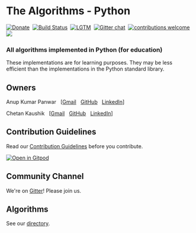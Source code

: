 # The Algorithms - Python <!-- [![Build Status](https://travis-ci.org/TheAlgorithms/Python.svg)](https://travis-ci.org/TheAlgorithms/Python) -->
[![Donate](https://img.shields.io/badge/Donate-PayPal-orange.svg?logo=paypal&style=flat-square)](https://www.paypal.me/TheAlgorithms/100)&nbsp;
[![Build Status](https://img.shields.io/travis/TheAlgorithms/Python.svg?label=Travis%20CI&logo=travis&style=flat-square)](https://travis-ci.org/TheAlgorithms/Python)&nbsp;
[![LGTM](https://img.shields.io/lgtm/alerts/github/TheAlgorithms/Python.svg?label=LGTM&logo=LGTM&style=flat-square)](https://github.com/TheAlgorithms/Python/pull/1064/checks?check_run_id=176061821)&nbsp;
[![Gitter chat](https://img.shields.io/badge/Chat-Gitter-ff69b4.svg?label=Chat&logo=gitter&style=flat-square)](https://gitter.im/TheAlgorithms)&nbsp;
[![contributions welcome](https://img.shields.io/static/v1.svg?label=Contributions&message=Welcome&color=skyblue&style=flat-square)](https://github.com/TheAlgorithms/Python/blob/master/CONTRIBUTING.md)&nbsp;
![](https://img.shields.io/github/repo-size/TheAlgorithms/Python.svg?label=Repo%20size&style=flat-square)&nbsp;
<!--[![Tested on Python 3.7](https://img.shields.io/badge/Tested%20-Python%203.7-blue.svg?logo=python&style=flat-square)]( https://www.python.org/downloads) &nbsp;-->
### All algorithms implemented in Python (for education)

These implementations are for learning purposes. They may be less efficient than the implementations in the Python standard library.

## Owners

Anup Kumar Panwar
&nbsp; [[Gmail](mailto:1anuppanwar@gmail.com?Subject=The%20Algorithms%20-%20Python)
&nbsp; [GitHub](https://github.com/anupkumarpanwar)
&nbsp; [LinkedIn](https://www.linkedin.com/in/anupkumarpanwar/)]

Chetan Kaushik
&nbsp; [[Gmail](mailto:dynamitechetan@gmail.com?Subject=The%20Algorithms%20-%20Python)
&nbsp; [GitHub](https://github.com/dynamitechetan)
&nbsp; [LinkedIn](https://www.linkedin.com/in/chetankaushik/)]

## Contribution Guidelines

Read our [Contribution Guidelines](CONTRIBUTING.md) before you contribute.

[![Open in Gitpod](https://gitpod.io/button/open-in-gitpod.svg?style=flat-square)](https://gitpod.io/#https://github.com/TheAlgorithms/Python)

## Community Channel

We're on [Gitter](https://gitter.im/TheAlgorithms)! Please join us.

## Algorithms

See our [directory](DIRECTORY.md).
